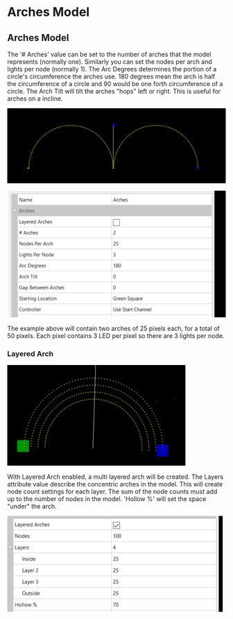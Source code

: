 # Arches Model

## Arches Model

The ‘# Arches’ value can be set to the number of arches that the model represents (normally one). Similarly you can set the nodes per arch and lights per node (normally 1). The Arc Degrees determines the portion of a circle's circumference the arches use. 180 degrees mean the arch is half the circumference of a circle and 90 would be one forth circumference of a circle. The Arch Tilt will tilt the arches "hops" left or right. This is useful for arches on a incline.

![](<../../../.gitbook/assets/image (845).png>)

![](<../../../.gitbook/assets/image (1116).png>)

The example above will contain two arches of 25 pixels each, for a total of 50 pixels. Each pixel contains 3 LED per pixel so there are 3 lights per node.

### Layered Arch

![](<../../../.gitbook/assets/image (1111).png>)

With Layered Arch enabled,  a multi layered arch will be created. The Layers attribute value describe the concentric arches in the model. This will create node count settings for each layer. The sum of the node counts must add up to the number of nodes in the model. 'Hollow %' will set the space "under" the arch.

![](<../../../.gitbook/assets/image (1136).png>)
